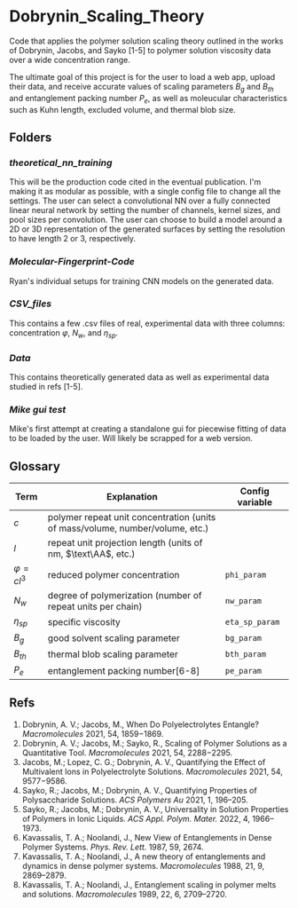 # Dobrynin_Scaling_Theory
Code that applies the polymer solution scaling theory outlined in the works of 
Dobrynin, Jacobs, and Sayko [1-5] to polymer solution viscosity data over a wide 
concentration range.

The ultimate goal of this project is for the user to load a web app, upload their data, 
and receive accurate values of scaling parameters $B_g$ and $B_{th}$ and entanglement 
packing number $P_e$, as well as moleucular characteristics such as Kuhn length, 
excluded volume, and thermal blob size.

## Folders

### *theoretical_nn_training*
This will be the production code cited in the eventual publication. I'm making it as
modular as possible, with a single config file to change all the settings. The user can
select a convolutional NN over a fully connected linear neural network by setting
the number of channels, kernel sizes, and pool sizes per convolution. The user can 
choose to build a model around a 2D or 3D representation of the generated surfaces by
setting the resolution to have length 2 or 3, respectively.

### *Molecular-Fingerprint-Code*
Ryan's individual setups for training CNN models on the generated data. 

### *CSV_files*
This contains a few .csv files of real, experimental data with three columns: 
concentration $\varphi$, $N_w$, and $\eta_{sp}$.

###  *Data* 
This contains theoretically generated data as well as experimental data studied in refs 
[1-5].

### *Mike gui test*
Mike's first attempt at creating a standalone gui for piecewise fitting of data to be 
loaded by the user. Will likely be scrapped for a web version.

## Glossary
| Term      | Explanation | Config variable |
| ---------------- | ---------------- | ------------- |
| $c$ | polymer repeat unit concentration (units of mass/volume, number/volume, etc.)|
| $l$ | repeat unit projection length (units of nm, $\text\AA$, etc.) |
| $\varphi=cl^3$ | reduced polymer concentration | `phi_param` |
| $N_w$ | degree of polymerization (number of repeat units per chain) | `nw_param` |
| $\eta_{sp}$ | specific viscosity | `eta_sp_param` |
| $B_g$ | good solvent scaling parameter | `bg_param` |
| $B_{th}$ | thermal blob scaling parameter | `bth_param` |
| $P_e$ | entanglement packing number[6-8] | `pe_param` |


## Refs
1. Dobrynin, A. V.; Jacobs, M., When Do Polyelectrolytes Entangle? *Macromolecules* 2021, 54, 1859−1869.
2. Dobrynin, A. V.;  Jacobs, M.; Sayko, R., Scaling of Polymer Solutions as a Quantitative Tool. *Macromolecules* 2021, 54, 2288−2295.
3. Jacobs, M.;  Lopez, C. G.; Dobrynin, A. V., Quantifying the Effect of Multivalent Ions in Polyelectrolyte Solutions. *Macromolecules* 2021, 54, 9577−9586.
4. Sayko, R.; Jacobs, M.; Dobrynin, A. V., Quantifying Properties of Polysaccharide Solutions. *ACS Polymers Au* 2021, 1, 196–205.
5. Sayko, R.; Jacobs, M.; Dobrynin, A. V., Universality in Solution Properties of Polymers in Ionic Liquids. *ACS Appl. Polym. Mater.* 2022, 4, 1966–1973.
6. Kavassalis, T. A.; Noolandi, J., New View of Entanglements in Dense Polymer Systems. *Phys. Rev. Lett.* 1987, 59, 2674. 
7. Kavassalis, T. A.; Noolandi, J., A new theory of entanglements and dynamics in dense polymer systems. *Macromolecules* 1988, 21, 9, 2869–2879.
8. Kavassalis, T. A.; Noolandi, J., Entanglement scaling in polymer melts and solutions. *Macromolecules* 1989, 22, 6, 2709–2720.
